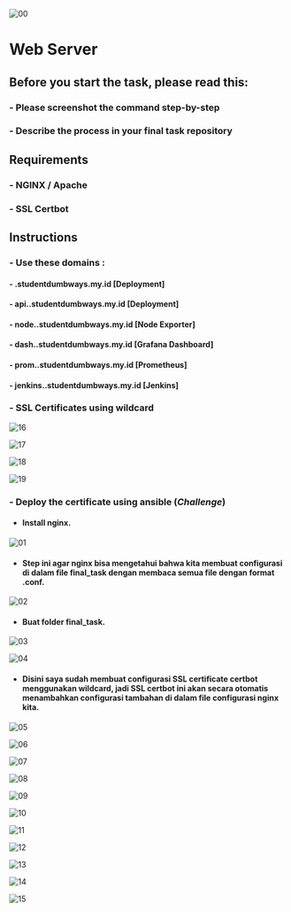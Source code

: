 ![00](../assets/SOAL_FINAL_TASK/7.png)

# Web Server

## Before you start the task, please read this:
### - Please screenshot the command step-by-step
### - Describe the process in your final task repository

## Requirements
### - NGINX / Apache
### - SSL Certbot

## Instructions
### - Use these domains :
  #### - <name>.studentdumbways.my.id [Deployment]
  #### - api.<name>.studentdumbways.my.id [Deployment]
  #### - node.<name>.studentdumbways.my.id [Node Exporter]
  #### - dash.<name>.studentdumbways.my.id [Grafana Dashboard]
  #### - prom.<name>.studentdumbways.my.id [Prometheus]
  #### - jenkins.<name>.studentdumbways.my.id [Jenkins]

### - SSL Certificates using wildcard
![16](../assets/web_server/1.png)

![17](../assets/web_server/2.png)

![18](../assets/web_server/3.png)

![19](../assets/web_server/4.png)

### - Deploy the certificate using ansible (*Challenge*)


* #### Install nginx.
![01](../assets/web_server/1.png)

* #### Step ini agar nginx bisa mengetahui bahwa kita membuat configurasi di dalam file final_task dengan membaca semua file dengan format .conf.
![02](../assets/web_server/2.png)

* #### Buat folder final_task.
![03](../assets/web_server/3.png)

![04](../assets/web_server/4.png)

* #### Disini saya sudah membuat configurasi SSL certificate certbot menggunakan wildcard, jadi SSL certbot ini akan secara otomatis menambahkan configurasi tambahan di dalam file configurasi nginx kita.
![05](../assets/web_server/5.png)

![06](../assets/web_server/6.png)

![07](../assets/web_server/7.png)

![08](../assets/web_server/8.png)

![09](../assets/web_server/9.png)

![10](../assets/web_server/10.png)

![11](../assets/web_server/11.png)

![12](../assets/web_server/12.png)

![13](../assets/web_server/13.png)

![14](../assets/web_server/14.png)

![15](../assets/web_server/15.png)